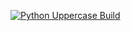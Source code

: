 [![Python Uppercase Build](https://github.com/git-course-boss/gh-actions-demo-01/actions/workflows/python-uppercase-build.yml/badge.svg)](https://github.com/git-course-boss/gh-actions-demo-01/actions/workflows/python-uppercase-build.yml)

